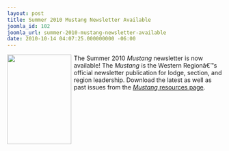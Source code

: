 ```yaml
---
layout: post
title: Summer 2010 Mustang Newsletter Available
joomla_id: 102
joomla_url: summer-2010-mustang-newsletter-available
date: 2010-10-14 04:07:25.000000000 -06:00
---
```

<img src=http://www.western.oa-bsa.org/images/vol11iss2thumb.png width=150 height=210 align=left style=padding-right:3px;padding-bottom:3px>
The Summer 2010 <i>Mustang</i> newsletter is now available! The <i>Mustang</i> is the Western Regionâ€™s official newsletter publication for lodge, section, and region leadership. Download the latest as well as past issues from the <a href=http://western.oa-bsa.org/resources/mustang/><i>Mustang</i> resources page</a>.
